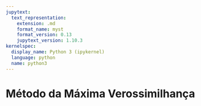 ```yaml
---
jupytext:
  text_representation:
    extension: .md
    format_name: myst
    format_version: 0.13
    jupytext_version: 1.10.3
kernelspec:
  display_name: Python 3 (ipykernel)
  language: python
  name: python3
---
```


# Método da Máxima Verossimilhança


```{video} https://www.youtube.com/embed/HZGCoVF3YvM?si=AgPUCWiTJyaDedpR
```
